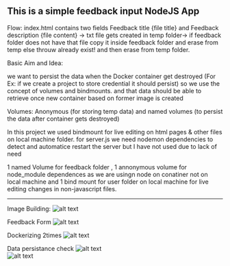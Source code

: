 
This is a simple feedback input NodeJS App 
-------------------------------------------------------------------------------------------------------------------------------------------------------
 
Flow: index.html contains two fields Feedback title {file title} and Feedback description {file content} -> txt file gets created in temp folder-> if feedback folder does not have that file copy  it inside feedback folder and erase from temp else throuw already exist! and then erase from temp folder.

Basic Aim and Idea:

we want to persist the data when the Docker container get destroyed (For Ex: if we create a project to store credential it should persist) so we use the concept of volumes and bindmounts. and that data should be able to retrieve once new container based on former image is created

Volumes: Anonymous (for storing temp data) and named volumes (to persist the data after container gets destroyed)

In this project we used bindmount for live editing  on html pages & other files on local machine folder. for server.js we need nodemon dependencies to detect and automatice restart the server but I have not used due to lack of need


1 named Volume for feedback folder , 1 annonymous volume for node_module dependences as we are usingn node on conatiner not on local machine and 1 bind mount for user folder on local machine for live editing changes in non-javascript files.


---------------------------------------------------------------------------------------------------------------------------------------------------------------------
Image Building:  ![alt text](http://res.cloudinary.com/df2q7cryi/image/upload/7b1a440eff92e48baf67296da4a1e0cc1607397192.png)

Feedback Form ![alt text](http://res.cloudinary.com/df2q7cryi/image/upload/4709840f6288ec15f8040221f06cae041607397221.png)

Dockerizing 2times ![alt text](http://res.cloudinary.com/df2q7cryi/image/upload/fd57b271b49b711533c3c84999ab33821607397160.png)

Data persistance check ![alt text](http://res.cloudinary.com/df2q7cryi/image/upload/752a443676ae2fd362a2a013e4833fcf1607397271.png)          
![alt text](http://res.cloudinary.com/df2q7cryi/image/upload/71c1f1ac54ede7e0f15aee1c4694bbeb1607397301.png)
















